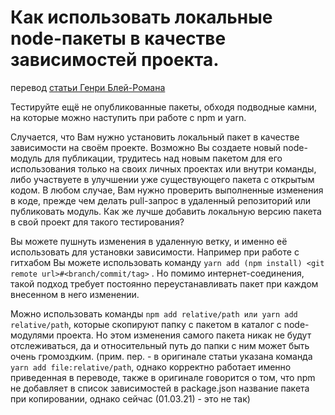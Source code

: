 # Как использовать локальные node-пакеты в качестве зависимостей проекта. #

перевод [статьи Генри Блей-Романа](https://www.viget.com/articles/how-to-use-local-unpublished-node-packages-as-project-dependencies/)

Тестируйте ещё не опубликованные пакеты, обходя подводные камни, на которые можно наступить при работе с npm и yarn.

Случается, что Вам нужно установить локальный пакет в качестве зависимости на своём проекте. Возможно Вы создаете новый node-модуль для публикации, трудитесь над новым пакетом для его использования только на своих личных проектах или внутри команды, либо участвуете в улучшении уже существующего пакета с открытым кодом. В любом случае, Вам нужно проверить выполненные изменения в коде, прежде чем делать pull-запрос в удаленный репозиторий или публиковать модуль. Как же лучше добавить локальную версию пакета в свой проект для такого тестирования?

Вы можете пушнуть изменения в удаленную ветку, и именно её использовать для установки зависимости. Например при работе с гитхабом Вы можете использовать
команду  `yarn add (npm install) <git remote url>#<branch/commit/tag>` . Но помимо интернет-соединения, такой подход требует постоянно переустанавливать пакет при каждом внесенном в него изменении.

Можно использовать команды `npm add relative/path или yarn add relative/path`, которые скопируют папку с пакетом в каталог с node-модулями проекта. Но этом изменения самого пакета никак не будут отслеживаться, да и относительный путь до папки с ним может быть очень громоздким.
(прим. пер. - в оригинале статьи указана команда `yarn add file:relative/path`, однако корректно работает именно приведенная в переводе, также в оригинале говорится о том, что npm не добавляет в список зависимостей в package.json название пакета при копировании, однако сейчас (01.03.21) -  это не так)